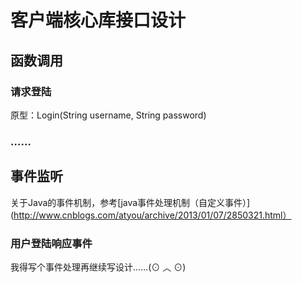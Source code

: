 # 客户端核心库接口设计   

## 函数调用   
### 请求登陆   
原型：Login(String username, String password)   
### ……


## 事件监听   
关于Java的事件机制，参考[java事件处理机制（自定义事件）](http://www.cnblogs.com/atyou/archive/2013/01/07/2850321.html）
### 用户登陆响应事件
我得写个事件处理再继续写设计……(⊙ ︿ ⊙)   



